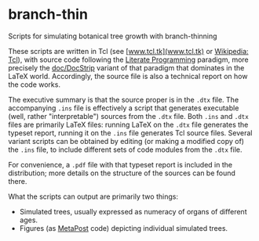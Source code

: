 # branch-thin
Scripts for simulating botanical tree growth with branch-thinning

These scripts are written in Tcl (see [www.tcl.tk](www.tcl.tk) or [Wikipedia: Tcl](https://en.wikipedia.org/wiki/Tcl)), with source code following the [Literate Programming](https://en.wikipedia.org/wiki/Literate_programming) paradigm, more precisely the [doc/DocStrip](http://mirrors.ctan.org/macros/latex/base/doc.pdf) variant of that paradigm that dominates in the LaTeX world. Accordingly, the source file is also a technical report on how the code works.

The executive summary is that the source proper is in the `.dtx` file. The accompanying `.ins` file is effectively a script that generates executable (well, rather "interpretable") sources from the `.dtx` file. Both `.ins` and `.dtx` files are primarily LaTeX files: running LaTeX on the `.dtx` file generates the typeset report, running it on the `.ins` file generates Tcl source files. Several variant scripts can be obtained by editing (or making a modified copy of) the `.ins` file, to include different sets of code modules from the `.dtx` file.

For convenience, a `.pdf` file with that typeset report is included in the distribution; more details on the structure of the sources can be found there.

What the scripts can output are primarily two things:
* Simulated trees, usually expressed as numeracy of organs of different ages.
* Figures (as [MetaPost](https://en.wikipedia.org/wiki/MetaPost) code) depicting individual simulated trees.
